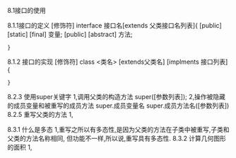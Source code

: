8.1接口的使用
        
8.1.1接口的定义
[修饰符] interface 接口名[extends 父类接口名列表]{
         [public] [static] [final] 变量;
		 [public] [abstract] 方法;
	
	}
8.1.2 接口的实现
[修饰符] class <类名> [extends父类名] [implments 接口列表]{
	
	} 
8.2.3 使用super关键字
      1,调用父类的构造方法
         super([参数列表]);
	  2,操作被隐藏的成员变量和被重写的成员方法
	     super.成员变量名
		 super.成员方法名([参数列表])
8.2.5 重写父类的方法
      1,

8.3.1 什么是多态
      1,重写之所以有多态性,是因为父类的方法在子类中被重写,子类和父类的方法名称相同,
	    但功能不一样,所以说,重写具有多态性.
8.3.2 计算几何图形的面积
      1,

